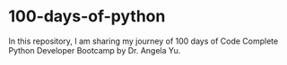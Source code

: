 # 100-days-of-python
In this repository, I am sharing my journey of 100 days of Code Complete Python Developer Bootcamp by Dr. Angela Yu.
